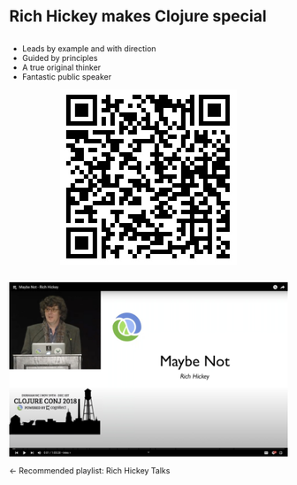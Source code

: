 <div class="slide">

# Rich Hickey makes Clojure special
<div class="gutters-10 row">
<div class="column">

- Leads by example and with direction
- Guided by principles
- A true original thinker
- Fantastic public speaker

<div style="text-align: center;">

![QR Code, Rich Hickey Talks Playlist](images/rich-hickey-talks-qr.jpg)
</div>
</div>

<div class="column" style="flex: 1.4;">

![Video thumbnail: Rich Hickey - Maybe not](images/rich-hickey-maybe-not.jpg)

<- Recommended playlist: Rich Hickey Talks
</div>
</div>

</div>
